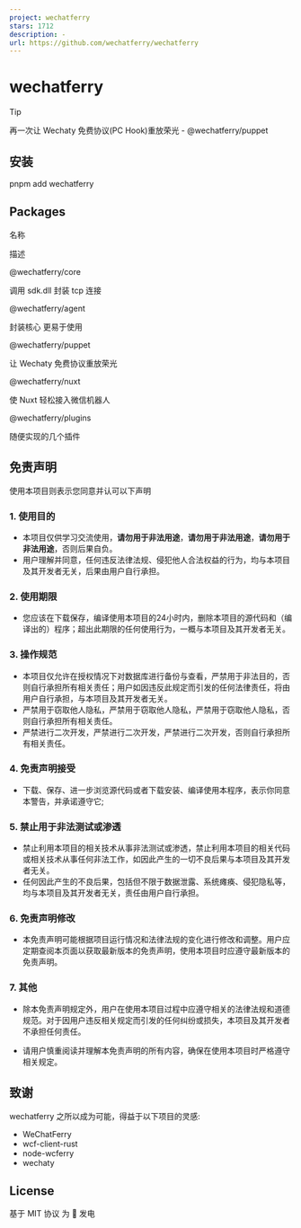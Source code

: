```yaml
---
project: wechatferry
stars: 1712
description: -
url: https://github.com/wechatferry/wechatferry
---
```


wechatferry
===========

Tip

再一次让 Wechaty 免费协议(PC Hook)重放荣光 - @wechatferry/puppet

安装
--

pnpm add wechatferry

Packages
--------

名称

描述

@wechatferry/core

调用 sdk.dll 封装 tcp 连接

@wechatferry/agent

封装核心 更易于使用

@wechatferry/puppet

让 Wechaty 免费协议重放荣光

@wechatferry/nuxt

使 Nuxt 轻松接入微信机器人

@wechatferry/plugins

随便实现的几个插件

免责声明
----

使用本项目则表示您同意并认可以下声明

### 1\. 使用目的

-   本项目仅供学习交流使用，**请勿用于非法用途**，**请勿用于非法用途**，**请勿用于非法用途**，否则后果自负。
-   用户理解并同意，任何违反法律法规、侵犯他人合法权益的行为，均与本项目及其开发者无关，后果由用户自行承担。

### 2\. 使用期限

-   您应该在下载保存，编译使用本项目的24小时内，删除本项目的源代码和（编译出的）程序；超出此期限的任何使用行为，一概与本项目及其开发者无关。

### 3\. 操作规范

-   本项目仅允许在授权情况下对数据库进行备份与查看，严禁用于非法目的，否则自行承担所有相关责任；用户如因违反此规定而引发的任何法律责任，将由用户自行承担，与本项目及其开发者无关。
-   严禁用于窃取他人隐私，严禁用于窃取他人隐私，严禁用于窃取他人隐私，否则自行承担所有相关责任。
-   严禁进行二次开发，严禁进行二次开发，严禁进行二次开发，否则自行承担所有相关责任。

### 4\. 免责声明接受

-   下载、保存、进一步浏览源代码或者下载安装、编译使用本程序，表示你同意本警告，并承诺遵守它;

### 5\. 禁止用于非法测试或渗透

-   禁止利用本项目的相关技术从事非法测试或渗透，禁止利用本项目的相关代码或相关技术从事任何非法工作，如因此产生的一切不良后果与本项目及其开发者无关。
-   任何因此产生的不良后果，包括但不限于数据泄露、系统瘫痪、侵犯隐私等，均与本项目及其开发者无关，责任由用户自行承担。

### 6\. 免责声明修改

-   本免责声明可能根据项目运行情况和法律法规的变化进行修改和调整。用户应定期查阅本页面以获取最新版本的免责声明，使用本项目时应遵守最新版本的免责声明。

### 7\. 其他

-   除本免责声明规定外，用户在使用本项目过程中应遵守相关的法律法规和道德规范。对于因用户违反相关规定而引发的任何纠纷或损失，本项目及其开发者不承担任何责任。
    
-   请用户慎重阅读并理解本免责声明的所有内容，确保在使用本项目时严格遵守相关规定。
    

致谢
--

wechatferry 之所以成为可能，得益于以下项目的灵感:

-   WeChatFerry
-   wcf-client-rust
-   node-wcferry
-   wechaty

License
-------

基于 MIT 协议 为 💖 发电
